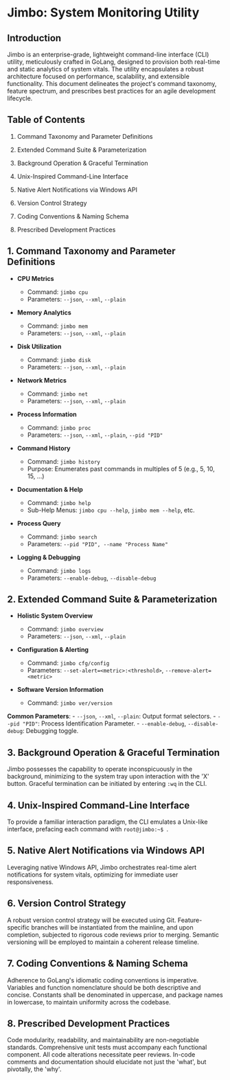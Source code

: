 # Jimbo: System Monitoring Utility

## Introduction

Jimbo is an enterprise-grade, lightweight command-line interface (CLI) utility, meticulously crafted in GoLang, designed to provision both real-time and static analytics of system vitals. The utility encapsulates a robust architecture focused on performance, scalability, and extensible functionality. This document delineates the project's command taxonomy, feature spectrum, and prescribes best practices for an agile development lifecycle.

## Table of Contents

1. Command Taxonomy and Parameter Definitions

2. Extended Command Suite & Parameterization

3. Background Operation & Graceful Termination

4. Unix-Inspired Command-Line Interface

5. Native Alert Notifications via Windows API

6. Version Control Strategy

7. Coding Conventions & Naming Schema

8. Prescribed Development Practices


## 1. Command Taxonomy and Parameter Definitions

- **CPU Metrics**
    - Command: `jimbo cpu`
    - Parameters: `--json`, `--xml`, `--plain`

- **Memory Analytics**
    - Command: `jimbo mem`
    - Parameters: `--json`, `--xml`, `--plain`

- **Disk Utilization**
    - Command: `jimbo disk`
    - Parameters: `--json`, `--xml`, `--plain`

- **Network Metrics**
    - Command: `jimbo net`
    - Parameters: `--json`, `--xml`, `--plain`

- **Process Information**
    - Command: `jimbo proc`
    - Parameters: `--json`, `--xml`, `--plain`, `--pid "PID"`

- **Command History**
    - Command: `jimbo history`
    - Purpose: Enumerates past commands in multiples of 5 (e.g., 5, 10, 15, ...)

- **Documentation & Help**
    - Command: `jimbo help`
    - Sub-Help Menus: `jimbo cpu --help`, `jimbo mem --help`, etc.

- **Process Query**
    - Command: `jimbo search`
    - Parameters: `--pid "PID", --name "Process Name"`

- **Logging & Debugging**
    - Command: `jimbo logs`
    - Parameters: `--enable-debug`, `--disable-debug`


## 2. Extended Command Suite & Parameterization

- **Holistic System Overview**
    - Command: `jimbo overview`
    - Parameters: `--json`, `--xml`, `--plain`

- **Configuration & Alerting**
    - Command: `jimbo cfg/config`
    - Parameters: `--set-alert=<metric>:<threshold>`, `--remove-alert=<metric>`

- **Software Version Information**
    - Command: `jimbo ver/version`

**Common Parameters**:
    - `--json`, `--xml`, `--plain`: Output format selectors.
    - `--pid "PID"`: Process Identification Parameter.
    - `--enable-debug`, `--disable-debug`: Debugging toggle.


## 3. Background Operation & Graceful Termination

Jimbo possesses the capability to operate inconspicuously in the background, minimizing to the system tray upon interaction with the 'X' button. 
Graceful termination can be initiated by entering `:wq` in the CLI.


## 4. Unix-Inspired Command-Line Interface

To provide a familiar interaction paradigm, the CLI emulates a Unix-like interface, prefacing each command with `root@jimbo:~$ `.


## 5. Native Alert Notifications via Windows API

Leveraging native Windows API, Jimbo orchestrates real-time alert notifications for system vitals, optimizing for immediate user responsiveness.


## 6. Version Control Strategy

A robust version control strategy will be executed using Git. Feature-specific branches will be instantiated from the mainline, and upon completion, subjected to rigorous code reviews prior to merging. Semantic versioning will be employed to maintain a coherent release timeline.


## 7. Coding Conventions & Naming Schema

Adherence to GoLang's idiomatic coding conventions is imperative. Variables and function nomenclature should be both descriptive and concise. Constants shall be denominated in uppercase, and package names in lowercase, to maintain uniformity across the codebase.


## 8. Prescribed Development Practices

Code modularity, readability, and maintainability are non-negotiable standards. Comprehensive unit tests must accompany each functional component. All code alterations necessitate peer reviews. In-code comments and documentation should elucidate not just the 'what', but pivotally, the 'why'.
